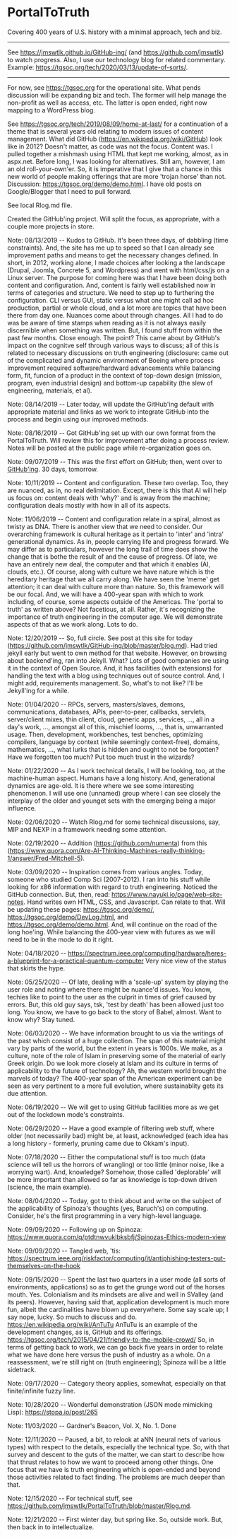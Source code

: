 # PortalToTruth 
Covering 400 years of U.S. history with a minimal approach, tech and biz.

---

See https://jmswtlk.github.io/GitHub-ing/ (and https://github.com/jmswtlk) to watch progress. Also, I use our technology blog for related commentary. Example: https://tgsoc.org/tech/2020/03/13/update-of-sorts/. 

---

For now, see https://tgsoc.org for the operational site. What pends discussion will be expanding biz and tech. The former will help manage the non-profit as well as access, etc. The latter is open ended, right now mapping to a WordPress blog. 

See https://tgsoc.org/tech/2019/08/09/home-at-last/ for a continuation of a theme that is several years old relating to modern issues of content management. What did GitHub (https://en.wikipedia.org/wiki/GitHub) look like in 2012? Doesn't matter, as code was not the focus. Content was. I pulled together a mishmash using HTML that kept me working, almost, as in aspx.net. Before long, I was looking for alternatives. Still am, however, I am an old roll-your-own'er. So, it is imperative that I give that a chance in this new world of people making offerings that are more 'trojan horse' than not. Discussion: https://tgsoc.org/demo/demo.html. I have old posts on Google/Blogger that I need to pull forward.  

See local Rlog.md file. 

Created the GitHub'ing project. Will split the focus, as appropriate, with a couple more projects in store. 

Note: 08/13/2019 -- Kudos to GitHub. It's been three days, of dabbling (time constraints). And, the site has me up to speed so that I can already see improvement paths and means to get the necessary changes defined. In short, in 2012, working alone, I made choices after looking a the landscape (Drupal, Joomla, Concrete 5, and Wordpress) and went with html/css/js on a Linux server. The purpose for coming here was that I have been doing both content and configuration. And, content is fairly well established now in terms of categories and structure. We need to step up to furthering the configuration. CLI versus GUI, static versus what one might call ad hoc production, partial or whole cloud, and a lot more are topics that have been there from day one. Nuances come about through changes. All I had to do was be aware of time stamps when reading as it is not always easily discernible when something was written. But, I found stuff from within the past few months. Close enough. The point? This came about by GitHub's impact on the cognitve self through various ways to discuss; all of this is related to necessary discussions on truth engineering (disclosure: came out of the complicated and dynamic environment of Boeing where process improvement required software/hardward advancements while balancing form, fit, funcion of a product in the context of top-down design (mission, program, even industrial design) and bottom-up capability (the slew of engineering, materials, et al). 

Note: 08/14/2019 -- Later today, will update the GitHub'ing default with appropriate material and links as we work to integrate GitHub into the process and begin using our improved methods. 

Note: 08/16/2019 -- Got GitHub'ing set up with our own format from the PortalToTruth. Will review this for improvement after doing a process review. Notes will be posted at the public page while re-organization goes on. 
 
Note: 09/07/2019 -- This was the first effort on GitHub; then, went over to <a href="https://jmswtlk.github.io/GitHub-ing/">GitHub'ing</a>. 30 days, tomorrow. 

Note: 10/11/2019 -- Content and configuration. These two overlap. Too, they are nuanced, as in, no real delimitation. Except, there is this that AI will help us focus on: content deals with 'why?' and is away from the machine; configuration deals mostly with how in all of its aspects. 

Note: 11/06/2019 -- Content and configuration relate in a spiral, almost as twisty as DNA. There is another view that we need to consider. Our overarching framework is cultural heritage as it pertain to 'inter' and 'intra' generational dynamics. As in, people carrying life and progress forward. We may differ as to particulars, however the long trail of time does show the change that is bothe the result of and the cause of progress. Of late, we have an entirely new deal, the computer and that which it enables (AI, clouds, etc.). Of course, along with culture we have nature which is the hereditary heritage that we all carry along. We have seen the 'meme' get attention; it can deal with culture more than nature. So, this framework will be our focal. And, we will have a 400-year span with which to work including, of course, some aspects outside of the Americas. The 'portal to truth' as written above? Not facetious, at all. Rather, it's recognizing the importance of truth engineering in the computer age. We will demonstrate aspects of that as we work along. Lots to do. 

Note: 12/20/2019 -- So, full circle. See post at this site for today (https://github.com/jmswtlk/GitHub-ing/blob/master/blog.md). Had tried jekyll early but went to own method for that website. However, on browsing about backend'ing, ran into Jekyll. What? Lots of good companies are using it in the context of Open Source. And, it has facilities (with extensions) for handling the text with a blog using techniques out of source control. And, I might add, requirements management. So, what's to not like? I'll be Jekyll'ing for a while. 

Note: 01/04/2020 -- RPCs, servers, masters/slaves, demons, communications, databases, APIs, peer-to-peer, callbacks, servlets, server/client mixes, thin client, cloud, generic apps, services, ..., all in a day's work, ..., amongst all of this, mischief looms, ..., that is, unwarranted usage. Then, development, workbenches, test benches, optimizing compilers, language by context (while seemingly context-free), domains, mathematics, ..., what lurks that is hidden and ought to not be forgotten? Have we forgotten too much? Put too much trust in the wizards?

Note: 01/22/2020 -- As I work technical details, I will be looking, too, at the machine-human aspect. Humans have a long history. And, generational dynamics are age-old. It is there where we see some interesting phenomenon. I will use one (unnamed) group where I can see closely the interplay of the older and younget sets with the emerging being a major influence. 

Note: 02/06/2020 -- Watch Rlog.md for some technical discussions, say, MIP and NEXP in a framework needing some attention. 

Note: 02/19/2020 -- Addition (https://github.com/numenta) from this (https://www.quora.com/Are-AI-Thinking-Machines-really-thinking-1/answer/Fred-Mitchell-5).  

Note: 03/09/2020 -- Inspiration comes from various angles. Today, someone who studied Comp Sci (2007-2012). I ran into his stuff while looking for x86 information with regard to truth engineering. Noticed the GitHub connection. But, then, read: https://www.nayuki.io/page/web-site-notes. Hand writes own HTML, CSS, and Javascript. Can relate to that. Will be updating these pages: https://tgsoc.org/demo/, https://tgsoc.org/demo/DevLog.html, and https://tgsoc.org/demo/demo.html. And, will continue on the road of the long hoe'ing. While balancing the 400-year view with futures as we will need to be in the mode to do it right. 

Note: 04/18/2020 -- https://spectrum.ieee.org/computing/hardware/heres-a-blueprint-for-a-practical-quantum-computer Very nice view of the status that skirts the hype. 

Note: 05/25/2020 -- Of late, dealing with a 'scale-up' system by playing the user role and noting where there might be nuance'd issues. You know, techies like to point to the user as the culprit in times of grief caused by errors. But, this old guy says, tsk, 'test by death' has been allowed just too long. You know, we have to go back to the story of Babel, almost. Want to know why? Stay tuned. 

Note: 06/03/2020 -- We have information brought to us via the writings of the past which consist of a huge collection. The span of this material might vary by parts of the world, but the extent in years is 1000s. We make, as a culture, note of the role of Islam in preserving some of the material of early Greek origin. Do we look more closely at Islam and its culture in terms of applicability to the future of technology? Ah, the western world brought the marvels of today? The 400-year span of the American experiment can be seen as very pertinent to a more full evolution, where sustainablity gets its due attention.    

Note: 06/19/2020 -- We will get to using GitHub facilities more as we get out of the lockdown mode's constraints. 

Note: 06/29/2020 -- Have a good example of filtering web stuff, where older (not necessarily bad) might be, at least, acknowledged (each idea has a long history - formerly, pruning came due to Okkam's input). 

Note: 07/18/2020 -- Either the computational stuff is too much (data science will tell us the horrors of wrangling) or too little (minor noise, like a worrying wart). And, knowledge? Somehow, those called 'deplorable' will be more important than allowed so far as knowledge is top-down driven (science, the main example). 

Note: 08/04/2020 -- Today, got to think about and write on the subject of the applicability of Spinoza's thoughts (yes, Baruch's) on computing. Consider, he's the first programming in a very high-level language. 

Note: 09/09/2020 -- Following up on Spinoza: https://www.quora.com/q/ptdtnwvuklbksbfj/Spinozas-Ethics-modern-view 

Note: 09/09/2020 -- Tangled web, 'tis: https://spectrum.ieee.org/riskfactor/computing/it/antiphishing-testers-put-themselves-on-the-hook

Note: 09/15/2020 -- Spent the last two quarters in a user mode (all sorts of environments, applications) so as to get the grunge word out of the horses mouth. Yes. Colonialism and its mindsets are alive and well in SValley (and its peers). However, having said that, application development is much more fun, albeit the cardinalities have blown up everywhere. Some say scale up; I say nope, lucky. So much to discuss and do. https://en.wikipedia.org/wiki/AnTuTu AnTuTu is an example of the development changes, as is, GitHub and its offerings. https://tgsoc.org/tech/2015/04/21/friendly-to-the-mobile-crowd/ So, in terms of getting back to work, we can go back five years in order to relate what we have done here versus the push of industry as a whole. On a reassessment, we're still right on (truth engineering); Spinoza will be a little sidetrack. 

Note: 09/17/2020 -- Category theory applies, somewhat, especially on that finite/infinite fuzzy line. 

Note: 10/28/2020 -- Wonderful demonstration (JSON mode mimicking Lisp): https://stopa.io/post/265  

Note: 11/03/2020 -- Gardner's Beacon, Vol. X, No. 1. Done

Note: 12/11/2020 -- Paused, a bit, to relook at aNN (neural nets of various types) with respect to the details, especially the technical type. So, with that survey and descent to the guts of the matter, we can start to describe how that thrust relates to how we want to proceed among other things. One focus that we have is truth engineering which is open-ended and beyond those activities related to fact finding. The problems are much deeper than that. 

Note: 12/15/2020 -- For technical stuff, see https://github.com/jmswtlk/PortalToTruth/blob/master/Rlog.md.

Note: 12/21/2020 -- First winter day, but spring like. So, outside work. But, then back in to intellectualize. 



